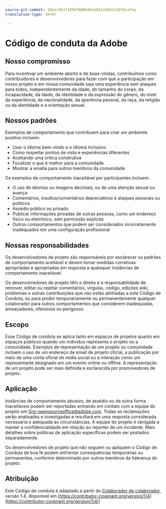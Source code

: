 ```yaml
---
source-git-commit: 1bbec9b1f109df88964dce051a58d111bf6cafaa
translation-type: tm+mt

---
```

# Código de conduta da Adobe

## Nosso compromisso

Para incentivar um ambiente aberto e de boas-vindas, contribuímos como
contribuidores e desenvolvedores para fazer com que a participação em nosso projeto e
em nossa comunidade seja uma experiência sem ataques para todos, independentemente da idade, do tamanho do corpo,
da incapacidade, da idade, da identidade e da expressão do gênero, do nível da experiência,
da nacionalidade, da aparência pessoal, da raça, da religião ou da identidade e a orientação sexual.

## Nossos padrões

Exemplos de comportamento que contribuem para criar um ambiente
positivo incluem:

* Usar o idioma bem-vindo e o idioma inclusivo
* Como respeitar pontos de vista e experiências diferentes
* Aceitando uma crítica construtiva
* Focalizar o que é melhor para a comunidade
* Mostrar a ematia para outros membros da comunidade

Os exemplos de comportamento inaceitável por participantes incluem:

* O uso de idiomas ou imagens decimais, ou de uma atenção sexual ou
avança
* Comentários, insultos/comentários depreciativos e ataques pessoais ou políticos
* Assédio público ou privado
* Publicar informações privadas de outras pessoas, como um endereço físico ou eletrônico,
sem permissão explícita
* Outros comportamentos que podem ser considerados incorretamente inadequados em uma configuração profissional

## Nossas responsabilidades

Os desenvolvedores de projeto são responsáveis por esclarecer os padrões de comportamento aceitável
e devem tomar medidas corretivas apropriadas e apropriadas em
resposta a quaisquer instâncias de comportamento inaceitável.

Os desenvolvedores de projeto têm o direito e a responsabilidade de remover, editar ou rejeitar comentários, vírgulas, código, edições wiki, problemas e outras contribuições
que não estão alinhadas a este Código de Conduta, ou para proibir temporariamente ou
permanentemente qualquer colaborador para outros comportamentos que considerem inadequadas,
ameaçadores, ofensivos ou perigosos.

## Escopo

Esse Código de conduta se aplica tanto em espaços de projetos quanto em espaços
públicos quando um indivíduo representa o projeto ou a comunidade. Exemplos de
representação de um projeto ou comunidade incluem o uso de um endereço de email de projeto oficial, a publicação por meio de uma conta oficial de mídia social ou a interação como um representante designado
em um evento online ou offline. A representação de um projeto pode ser
mais definida e esclarecida por promovedores de projeto.

## Aplicação

Instâncias de comportamento abusivo, de assédio ou de outra forma inaceitáveis podem ser
reportadas entrando em contato com a equipe do projeto em Grp-opensourceoffice@adobe.com. Todas
as reclamações serão analisadas e investigadas e resultará em uma resposta considerada necessária e adequada às circunstâncias. A equipe do projeto é
obrigada a manter a confidencialidade em relação ao reporter de um incidente.
Mais detalhes sobre políticas de aplicação específicas podem ser postados separadamente.

Os desenvolvedores de projeto que não seguem ou apliquem o Código de Conduta de boa
fé podem enfrentar consequências temporárias ou permanentes, conforme determinado por outros
membros da liderança do projeto.

## Atribuição

Este Código de conduta é adaptado a partir do [Colaborador de colaborador](https://contributor-covenant.org), versão 1.4,
disponível em [https://contributor-covenant.org/version/1/4](https://contributor-covenant.org/version/1/4/)
